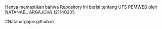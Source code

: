 Hanya memastikan bahwa Repository ini berisi tentang UTS PEMWEB oleh NATANAEL ARGAJOVA 121140205 <br>

#Natanargajov.github.io
